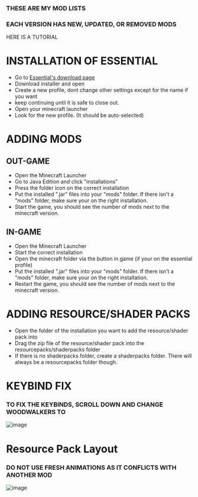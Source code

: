 ### THESE ARE MY MOD LISTS
### EACH VERSION HAS NEW, UPDATED, OR REMOVED MODS

HERE IS A TUTORIAL

# INSTALLATION OF ESSENTIAL
* Go to [Essential's download page](https://essential.gg/downloads)
* Download installer and open
* Create a new profile, dont change other settings except for the name if you want
* keep continuing until it is safe to close out.
* Open your minecraft launcher
* Look for the new profile. (It should be auto-selected)

# ADDING MODS
## OUT-GAME
* Open the Minecraft Launcher
* Go to Java Edition and click "installations"
* Press the folder icon on the correct installation
* Put the installed ".jar" files into your "mods" folder. If there isn't a "mods" folder, make sure your on the right installation.
* Start the game, you should see the number of mods next to the minecraft version.
## IN-GAME
* Open the Minecraft Launcher
* Start the correct installation
* Open the minecraft folder via the button in game (if your on the essential profile)
* Put the installed ".jar" files into your "mods" folder. If there isn't a "mods" folder, make sure your on the right installation.
* Restart the game, you should see the number of mods next to the minecraft version.

# ADDING RESOURCE/SHADER PACKS
* Open the folder of the installation you want to add the resource/shader pack into
* Drag the zip file of the resource/shader pack into the resourcepacks/shaderpacks folder
* If there is no shaderpacks folder, create a shaderpacks folder. There will always be a resourcepacks folder though.

# KEYBIND FIX
### TO FIX THE KEYBINDS, SCROLL DOWN AND CHANGE WOODWALKERS TO
![image](https://github.com/VastXanderman/mod-list-for-my-minecraft/assets/168394656/ec9b348a-ed9b-4dd2-949b-ab63f3e80937)

# Resource Pack Layout
### DO NOT USE FRESH ANIMATIONS AS IT CONFLICTS WITH ANOTHER MOD
![image](https://github.com/VastXanderman/mod-list-for-my-minecraft/assets/168394656/6bb3903a-667d-4b1f-858e-29f21ef39b6f)
